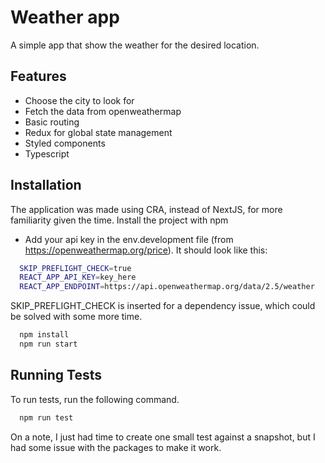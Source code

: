 
# Weather app

A simple app that show the weather for the desired location.



## Features

- Choose the city to look for
- Fetch the data from openweathermap
- Basic routing
- Redux for global state management
- Styled components
- Typescript

  
## Installation 

The application was made using CRA, instead of NextJS, for more familiarity given the time.
Install the project with npm

- Add your api key in the env.development file (from https://openweathermap.org/price). 
It should look like this:

```bash 
  SKIP_PREFLIGHT_CHECK=true
  REACT_APP_API_KEY=key_here
  REACT_APP_ENDPOINT=https://api.openweathermap.org/data/2.5/weather

```
SKIP_PREFLIGHT_CHECK is inserted for a dependency issue, which could be solved with some more time.


```bash 
  npm install
  npm run start
```

    
## Running Tests

To run tests, run the following command. 

```bash
  npm run test
```

On a note, I just had time to create one small test against a snapshot, but I had some issue with the packages to make it work.
  